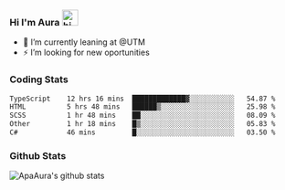 ### Hi I'm Aura <img src="https://user-images.githubusercontent.com/1303154/88677602-1635ba80-d120-11ea-84d8-d263ba5fc3c0.gif" width="28px" alt="hi">

- 🔭 I’m currently leaning at @UTM
- ⚡ I’m looking for new oportunities


### Coding Stats

<!--START_SECTION:waka-->

```txt
TypeScript    12 hrs 16 mins  █████████████▓░░░░░░░░░░░   54.87 %
HTML          5 hrs 48 mins   ██████▒░░░░░░░░░░░░░░░░░░   25.98 %
SCSS          1 hr 48 mins    ██░░░░░░░░░░░░░░░░░░░░░░░   08.09 %
Other         1 hr 18 mins    █▒░░░░░░░░░░░░░░░░░░░░░░░   05.83 %
C#            46 mins         █░░░░░░░░░░░░░░░░░░░░░░░░   03.50 %
```

<!--END_SECTION:waka-->

### Github Stats

![ApaAura's github stats](https://github-readme-stats.vercel.app/api?username=ApaAura&count_private=true&theme=tokyonight&hide=contribs,prs)
